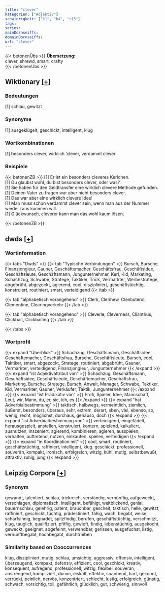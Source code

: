 ```yaml
---
title: "clever"
kategorien: ["Adjektiv"]
schwierigkeit: ["k1", "h4", "r13"]
tags:
series:
mainDornseiffs:
domainDornseiffs:
url: "clever"
---
```


{{< betonenÜbs >}}
**Übersetzung:**  
clever, shrewd, smart, crafty  
{{< /betonenÜbs >}}

## Wiktionary [[+](https://de.wiktionary.org/wiki/clever)]

### Bedeutungen
[1] schlau, gewitzt  

### Synonyme
[1] ausgeklügelt, geschickt, intelligent, klug  

### Wortkombinationen
[1] besonders clever, wirklich 'clever, verdammt clever  

### Beispiele
{{< betonenZB >}}
[1] Er ist ein besonders cleveres Kerlchen.  
[1] Du glaubst wohl, du bist besonders clever, oder was?  
[1] Sie haben für den Geldtransfer eine wirklich clevere Methode gefunden.  
[1] Deinen Vater zu fragen war aber nicht besonders clever.  
[1] Das war aber eine wirklich clevere Idee!  
[1] Man muss schon verdammt clever sein, wenn man aus der Nummer wieder raus kommen will.  
[1] Glückwunsch, cleverer kann man das wohl kaum lösen.  

{{< /betonenZB >}}


## dwds [[+](https://www.dwds.de/wb/clever)]

### Wortinformation
{{< tabs "Dwds" >}}
{{< tab "Typische Verbindungen" >}}
Bursch, Bursche, Finanzjongleur, Gauner, Geschäftemacher, Geschäftsfrau, Geschäftsidee, Geschäftsleute, Geschäftsmann, Jungunternehmer, Kerl, Kid, Marketing, Schachzug, Schwabe, Stratege, Taktiker, Trick, Vermarkter, Werbestratege, abgebrüht, abgezockt, agierend, cool, diszipliniert, geschäftstüchtig, konstruiert, routiniert, smart, verteidigend
{{< /tab >}}

{{< tab "alphabetisch vorangehend" >}}
Clerk, Clerihew, Clenbuterol, Clementine, Clearingverkehr
{{< /tab >}}

{{< tab "alphabetisch vorangehend" >}}
Cleverle, Cleverness, Clianthus, Clickbait, Clickbaiting
{{< /tab >}}

{{< /tabs >}}

### Wortprofil
{{< expand "Überblick" >}} Schachzug, Geschäftsmann, Geschäftsidee, Geschäftemacher, Geschäftsfrau, Bursche, Geschäftsleute, Bursch, cool, Taktiker, smart, abgezockt, Stratege, routiniert, abgebrüht, Gauner, Vermarkter, verteidigend, Finanzjongleur, Jungunternehmer {{< /expand >}}
{{< expand "ist Adjektivattribut von" >}} Schachzug, Geschäftsmann, Geschäftsidee, Geschäftsleute, Geschäftemacher, Geschäftsfrau, Marketing, Bursche, Stratege, Bursch, Anwalt, Manager, Schwabe, Taktiker, Kid, Vermarkter, Gauner, Verkäufer, Taktik, Jungunternehmer {{< /expand >}}
{{< expand "ist Prädikativ von" >}} Profi, Spieler, Idee, Mannschaft, Leut, wir, Mann, du, er, sie, ich, es {{< /expand >}}
{{< expand "hat Adverbialbestimmung" >}} taktisch, halbwegs, vermeintlich, ziemlich, äußerst, besonders, überaus, sehr, extrem, derart, eben, viel, ebenso, so, wenig, recht, möglichst, durchaus, genauso, doch {{< /expand >}}
{{< expand "ist Adverbialbestimmung von" >}} verteidigend, eingefädelt, herausgespielt, anstellen, konstruiert, kontern, spielend, kalkuliert, ausnutzen, inszeniert, agierend, kombinieren, agieren, ausspielen, verhalten, auftretend, nutzen, einkaufen, spielen, verteidigen {{< /expand >}}
{{< expand "in Koordination mit" >}} cool, smart, routiniert, geschäftstüchtig, raffiniert, intelligent, klug, geschickt, professionell, souverän, kompakt, ironisch, erfolgreich, witzig, kühl, mutig, selbstbewußt, attraktiv, ruhig, jung {{< /expand >}}

## Leipzig Corpora [[+](https://corpora.uni-leipzig.de/en/res?word=clever&corpusId=deu_newscrawl-public_2018)]


### Synonym
gewandt, talentiert, schlau, trickreich, verständig, vernünftig, aufgeweckt, verschlagen, diplomatisch, intelligent, befähigt, weitblickend, genial, bauernschlau, gelehrig, patent, brauchbar, gescheit, taktisch, helle, gewitzt, raffiniert, geschickt, tüchtig, prädestiniert, fähig, wach, begabt, weise, scharfsinnig, begnadet, spitzfindig, berufen, geschäftstüchtig, verschmitzt, klug, tauglich, qualifiziert, pfiffig, gewieft, findig, lebenstüchtig, ausgekocht, geweckt, geeignet, abgefeimt, verwendbar, gerissen, ausgefuchst, listig, vernunftbegabt, hochbegabt, durchtrieben


### Similarity based on Cooccurrences
klug, diszipliniert, mutig, schlau, umsichtig, aggressiv, offensiv, intelligent, überzeugend, kompakt, defensiv, effizient, cool, geschickt, kreativ, konsequent, aufregend, professionell, witzig, flexibel, souverän, anstrengend, kompliziert, dumm, eiskalt, effektiv, spannend, hart, gekonnt, verrückt, peinlich, nervös, konzentriert, schlecht, lustig, erfolgreich, günstig, schwach, vorsichtig, toll, gefährlich, glücklich, gut, schwierig, sinnvoll

